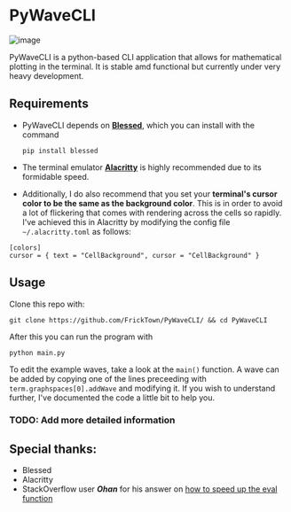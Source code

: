 # PyWaveCLI

![image](https://github.com/user-attachments/assets/17feb435-fa80-4fff-9181-1e25e11e4dcb)


PyWaveCLI is a python-based CLI application that allows for mathematical plotting in the terminal.
It is stable amd functional but currently under very heavy development.

## Requirements
- PyWaveCLI depends on [**Blessed**](https://pypi.org/project/blessed/), which you can install with the command

      pip install blessed

- The terminal emulator [**Alacritty**](https://alacritty.org/) is highly recommended due to its formidable speed.

- Additionally, I do also recommend that you set your **terminal's cursor color to be the same as the background color**. This is in order to avoid a lot of flickering that comes with rendering across the cells so rapidly. I've achieved this in Alacritty by modifying the config file `~/.alacritty.toml` as follows:
```
[colors]
cursor = { text = "CellBackground", cursor = "CellBackground" }
```

## Usage
Clone this repo with:

    git clone https://github.com/FrickTown/PyWaveCLI/ && cd PyWaveCLI
After this you can run the program with

    python main.py

To edit the example waves, take a look at the `main()` function.
A wave can be added by copying one of the lines preceeding with `term.graphspaces[0].addWave` and modifying it.
If you wish to understand further, I've documented the code a little bit to help you.
### TODO: Add more detailed information

## Special thanks:
- Blessed
- Alacritty
- StackOverflow user ***Ohan*** for his answer on [how to speed up the eval function](https://stackoverflow.com/questions/12467570/python-way-to-speed-up-a-repeatedly-executed-eval-statement#answers)
